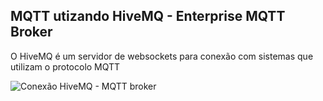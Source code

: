 MQTT utizando HiveMQ - Enterprise MQTT Broker
------
O HiveMQ é um servidor de websockets para conexão com sistemas que utilizam o protocolo MQTT

![Conexão HiveMQ - MQTT broker](https://drive.google.com/open?id=0Bz2QAYyE1QqnUHAtRVZ4UW9SRXc)


